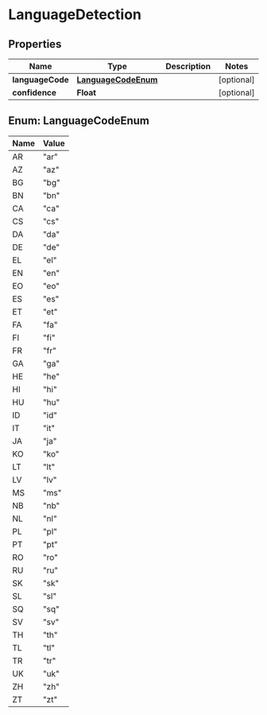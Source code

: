 

# LanguageDetection


## Properties

| Name | Type | Description | Notes |
|------------ | ------------- | ------------- | -------------|
|**languageCode** | [**LanguageCodeEnum**](#LanguageCodeEnum) |  |  [optional] |
|**confidence** | **Float** |  |  [optional] |



## Enum: LanguageCodeEnum

| Name | Value |
|---- | -----|
| AR | &quot;ar&quot; |
| AZ | &quot;az&quot; |
| BG | &quot;bg&quot; |
| BN | &quot;bn&quot; |
| CA | &quot;ca&quot; |
| CS | &quot;cs&quot; |
| DA | &quot;da&quot; |
| DE | &quot;de&quot; |
| EL | &quot;el&quot; |
| EN | &quot;en&quot; |
| EO | &quot;eo&quot; |
| ES | &quot;es&quot; |
| ET | &quot;et&quot; |
| FA | &quot;fa&quot; |
| FI | &quot;fi&quot; |
| FR | &quot;fr&quot; |
| GA | &quot;ga&quot; |
| HE | &quot;he&quot; |
| HI | &quot;hi&quot; |
| HU | &quot;hu&quot; |
| ID | &quot;id&quot; |
| IT | &quot;it&quot; |
| JA | &quot;ja&quot; |
| KO | &quot;ko&quot; |
| LT | &quot;lt&quot; |
| LV | &quot;lv&quot; |
| MS | &quot;ms&quot; |
| NB | &quot;nb&quot; |
| NL | &quot;nl&quot; |
| PL | &quot;pl&quot; |
| PT | &quot;pt&quot; |
| RO | &quot;ro&quot; |
| RU | &quot;ru&quot; |
| SK | &quot;sk&quot; |
| SL | &quot;sl&quot; |
| SQ | &quot;sq&quot; |
| SV | &quot;sv&quot; |
| TH | &quot;th&quot; |
| TL | &quot;tl&quot; |
| TR | &quot;tr&quot; |
| UK | &quot;uk&quot; |
| ZH | &quot;zh&quot; |
| ZT | &quot;zt&quot; |



